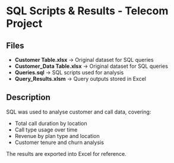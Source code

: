 # SQL Scripts & Results - Telecom Project

## Files
- **Customer Table.xlsx** → Original dataset for SQL queries 
- **Customer_Data Table.xlsx** → Original dataset for SQL queries  
- **Queries.sql** → SQL scripts used for analysis  
- **Query_Results.xlsm** → Query outputs stored in Excel  

## Description
SQL was used to analyse customer and call data, covering:  
- Total call duration by location  
- Call type usage over time  
- Revenue by plan type and location  
- Customer tenure and churn analysis  

The results are exported into Excel for reference.

